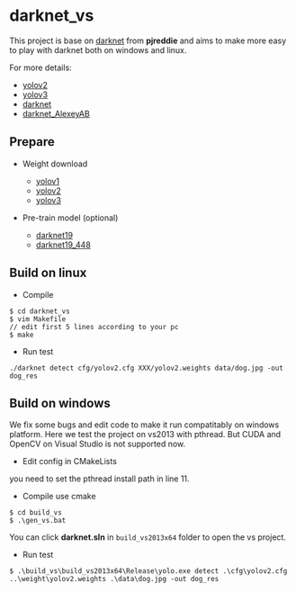 # darknet_vs

This project is base on [darknet](http://pjreddie.com/darknet/) from **pjreddie** and aims to make more easy to play with darknet both on windows and linux.

For more details: 
* [yolov2](https://pjreddie.com/darknet/yolov2/)
* [yolov3](https://pjreddie.com/darknet/yolo/) 
* [darknet](https://github.com/pjreddie/darknet) 
* [darknet_AlexeyAB](https://github.com/AlexeyAB/darknet)


## Prepare
- Weight download
    * [yolov1](https://pjreddie.com/media/files/yolov1.weights)
    * [yolov2](https://pjreddie.com/media/files/yolov2.weights)
    * [yolov3](https://pjreddie.com/media/files/yolov3.weights)

- Pre-train model (optional)
    * [darknet19](https://pjreddie.com/media/files/darknet19.weights)
    * [darknet19_448](https://pjreddie.com/media/files/darknet19_448.weights)


## Build on linux
- Compile
```
$ cd darknet_vs
$ vim Makefile
// edit first 5 lines according to your pc
$ make
```

- Run test
```
./darknet detect cfg/yolov2.cfg XXX/yolov2.weights data/dog.jpg -out dog_res
```

## Build on windows
We fix some bugs and edit code to make it run compatitably on windows platform. Here we test the project on vs2013 with pthread. But CUDA and OpenCV on Visual Studio is not supported now.

- Edit config in CMakeLists

you need to set the pthread install path in line 11.

- Compile use cmake

```
$ cd build_vs
$ .\gen_vs.bat
```
You can click **darknet.sln** in `build_vs2013x64` folder to open the vs project.

- Run test
```
$ .\build_vs\build_vs2013x64\Release\yolo.exe detect .\cfg\yolov2.cfg ..\weight\yolov2.weights .\data\dog.jpg -out dog_res
```
